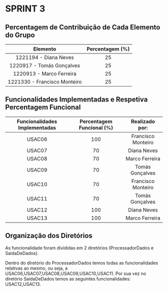 # SPRINT 3

## Percentagem de Contribuição de Cada Elemento do Grupo

|           Elemento           |  Percentagem (%)  |
|:----------------------------:|:-----------------:|
|    1221194 - Diana Neves     |        25         |
|  1220917 - Tomás Gonçalves   |        25         |
|   1220913 - Marco Ferreira   |        25         |
| 1221330 - Francisco Monteiro |        25         |

## Funcionalidades Implementadas e Respetiva Percentagem Funcional

| Funcionalidades Implementadas | Percentagem Funcional (%) |   Realizado por:   |
|:-----------------------------:|:-------------------------:|:------------------:|
|            USAC06             |            100            | Francisco Monteiro |
|            USAC07             |            70             |    Diana Neves     |
|            USAC08             |            70             |   Marco Ferreira   |
|            USAC09             |            70             |  Tomás Gonçalves   |
|            USAC10             |            70             | Francisco Monteiro |
|            USAC11             |            70             |  Tomás Gonçalves   |
|            USAC12             |            100            |    Diana Neves     |
|            USAC13             |            100            |   Marco Ferreira   |

## Organização dos Diretórios

As funcionalidade foram divididas em 2 diretórios (ProcessadorDados e SaidaDeDados).

Dentro do diretório do ProcessadorDados temos todas as funcionalidades relativas ao mesmo, ou seja, a USAC06,USAC07,USAC08,USAC09,USAC10,USAC11.
Por sua vez no diretório SaidaDeDados temos as seguintes funcionalidades: USAC12,USAC13. 
